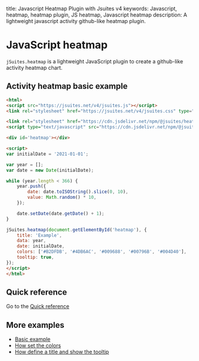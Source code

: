 title: Javascript Heatmap Plugin with Jsuites v4
keywords: Javascript, heatmap, heatmap plugin, JS heatmap, Javascript heatmap
description: A lightweight javascript activity github-like heatmap plugin.

JavaScript heatmap
==================

`jSuites.heatmap` is a lightweight JavaScript plugin to create a github-like activity heatmap chart.  

Activity heatmap basic example
------------------------------

```html
<html>
<script src="https://jsuites.net/v4/jsuites.js"></script>
<link rel="stylesheet" href="https://jsuites.net/v4/jsuites.css" type="text/css" />

<link rel="stylesheet" href="https://cdn.jsdelivr.net/npm/@jsuites/heatmap/heatmap.min.css" type="text/css" />
<script type="text/javascript" src="https://cdn.jsdelivr.net/npm/@jsuites/heatmap/heatmap.min.js"></script>

<div id='heatmap'></div>

<script>
var initialDate = '2021-01-01';

var year = [];
var date = new Date(initialDate);

while (year.length < 366) {
    year.push({
        date: date.toISOString().slice(0, 10),
        value: Math.random() * 10,
    });

    date.setDate(date.getDate() + 1);
}

jSuites.heatmap(document.getElementById('heatmap'), {
    title: 'Example',
    data: year,
    date: initialDate,
    colors: ['#B2DFDB', '#4DB6AC', '#009688', '#00796B', '#004D40'],
    tooltip: true,
});
</script>
</html>
```
  
  

Quick reference
---------------

Go to the [Quick reference](/docs/v4/heatmap/quick-reference)  
  

More examples
-------------

* [Basic example](/docs/v4/heatmap/basic)
* [How set the colors](/docs/v4/heatmap/colors)
* [How define a title and show the tooltip](/docs/v4/heatmap/title-and-tooltip)